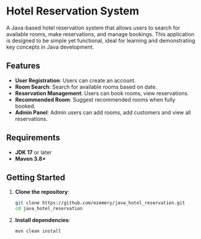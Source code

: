 # Hotel Reservation System

A Java-based hotel reservation system that allows users to search for available rooms, make reservations, and manage bookings. This application is designed to be simple yet functional, ideal for learning and demonstrating key concepts in Java development.

## Features

- **User Registration**: Users can create an account.
- **Room Search**: Search for available rooms based on date.
- **Reservation Management**: Users can book rooms, view reservations.
- **Recommended Room**: Suggest recommended rooms when fully booked.
- **Admin Panel**: Admin users can add rooms, add customers and view all reservations.




## Requirements

- **JDK 17** or later
- **Maven 3.8+**

## Getting Started

1. **Clone the repository**:
   ```bash
   git clone https://github.com/ezemery/java_hotel_reservation.git
   cd java_hotel_reservation

2. **Install dependencies**:
    ```bash 
    mvn clean install 
   ```
